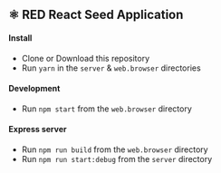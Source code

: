 ## ⚛️ RED React Seed Application

#### Install
- Clone or Download this repository
- Run `yarn` in the `server` & `web.browser` directories

#### Development
- Run `npm start` from the `web.browser` directory

#### Express server
- Run `npm run build` from the `web.browser` directory
- Run `npm run start:debug` from the `server` directory
